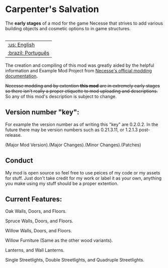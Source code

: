 # Carpenter's Salvation
The **early stages** of a mod for the game Necesse that strives to add various building objects and cosmetic options to in game structures.

<table align="right">
 <tr><td><a href="https://github.com/JakeThePhysicist/NecesseMod-CarpentersSalvation/blob/main/README.md">:us: English</a></td></tr>
 <tr><td><a href="https://github.com/JakeThePhysicist/NecesseMod-CarpentersSalvation/blob/main/README_pt-BR.md">:brazil: Português</a></td></tr>
</table>

The creation and compiling of this mod was greatly aided by the helpful information and Example Mod Project from [Necesse's official modding documentation](https://docs.google.com/document/u/1/d/e/2PACX-1vTexy0ZwJmztm6KhvwUCpSbgdNFV5hxUOr_6rSiCyqvjlj80Sj28Alenodq6AbOfnKaWoj-zv0iziyL/pub).

~~Necesse modding and by extention **this mod** are in extremely early stages so there isn't really a proper etiquette to mod uploading and descriptions.~~
So any of this mod's description is subject to change.

## Version number "key":

For example the version number as of writing this "key" are 0.2.0.2.
In the future there may be version numbers such as 0.21.3.11, or 1.2.1.3 post-release.

(Major Mod Version).(Major Changes).(Minor Changes).(Patches)

## Conduct

My mod is open source so feel free to use peices of my code or my assets for stuff.
Just don't take credit for my work or label it as your own, anything you make using my stuff should be a proper extention.

## Current Features:

Oak Walls, Doors, and Floors.

Spruce Walls, Doors, and Floors.

Willow Walls, Doors, and Floors.

Willow Furniture (Same as the other wood variants).

Lanterns, and Wall Lanterns.

Single Streetlights, Double Streetlights, and Quadruple Streetlights.
